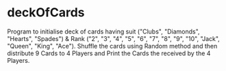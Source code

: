 # deckOfCards
Program to initialise deck of cards having suit ("Clubs", "Diamonds", "Hearts", "Spades") & Rank ("2", "3", "4", "5", "6", "7", "8", "9", "10", "Jack", "Queen", "King", "Ace"). Shuffle the cards using Random method and then distribute 9 Cards to 4 Players and Print the Cards the received by the 4 Players.

